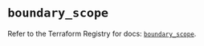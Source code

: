 # `boundary_scope`

Refer to the Terraform Registry for docs: [`boundary_scope`](https://registry.terraform.io/providers/hashicorp/boundary/1.1.15/docs/resources/scope).
